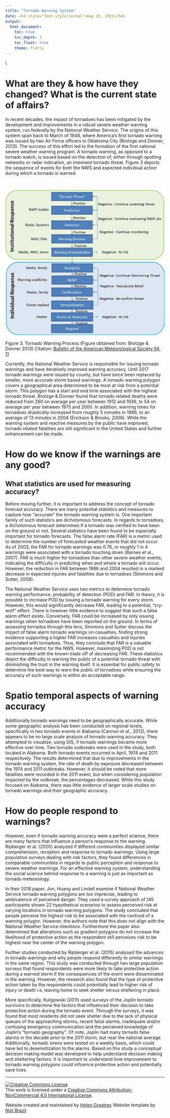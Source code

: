 ```yaml
---
title: "Tornado Warning System"
date: <h4 style="font-style:normal">Aug 25, 2021</h4>
output: 
  html_document:
    toc: true
    toc_depth: 3
    toc_float: true
    theme: flatly
---
```


<style>
h1.title {
  font-weight: bold;
  font-family: Arial;  
}

h2.title {
  font-family: Arial;  
}

.figure {
   margin-top: 20px;
   margin-bottom: 20px;
}

</style>

<style type="text/css">
#TOC {
  font-size: 13px;
  font-family: Arial;
}
</style>

\


# What are they & how have they changed? What is the current state of affairs?


In recent decades, the impact of tornadoes has been mitigated by the development and improvements in a robust severe weather warning system, run federally by the National Weather Service.   The origins of this system span back to March of 1948, where America’s first tornado warning was issued by two Air Force officers in Oklahoma City (Brotzge and Donner, 2013).  The success of this effort led to the formation of the first national severe weather warning program.  A tornado warning, as opposed to a tornado watch, is issued based on the detection of, either through spotting networks or radar indication, an imminent tornado threat.  Figure 3 depicts the sequence of events for both the NWS and expected individual action during which a tornado is warned.

<br>


![](NWS_warning.jpg)<!-- -->

Figure 3.  Tornado Warning Process (Figure obtained from: Brotzge & Donner 2013)
Citation: [Bulletin of the American Meteorological Society 94, 11](https://journals.ametsoc.org/view/journals/bams/94/11/bams-d-12-00147.1.xml)

Currently, the National Weather Service is responsible for issuing tornado warnings and have iteratively improved warning accuracy. Until 2017 tornado warnings were issued by county, but have since been replaced by smaller, more accurate storm based warnings.  A tornado warning polygon covers a geographical area determined to be most at risk from a potential storm.  This polygon has a start and end time associated with the highest tornado threat.  Brotzge & Donner found that tornado related deaths were reduced from 260 on average per year between 1912 and 1936, to 54 on average per year between 1975 and 2000.  In addition, warning times for tornadoes drastically increased from roughly 5 minutes in 1986, to an average of 13 minutes in 2004 (Erickson & Brooks, 2006).  While the warning system and reactive measures by the public have improved, tornado related fatalities are still significant in the United States and further enhancement can be made.

# How do we know if the warnings are any good?

## What statistics are used for measuring accuracy?

Before moving further, it is important to address the concept of tornado forecast accuracy.  There are many potential statistics and measures to capture how “accurate” the tornado warning system is.  One important family of such statistics are dichotomous forecasts.  In regards to tornadoes, a dichotomous forecast determines if a tornado was verified to have been on the ground or not.  Several statistics have been found to be especially important for tornado forecasts. The false alarm rate (FAR) is a metric used to determine the number of forecasted weather events that did not occur.  As of 2003, the FAR for tornado warnings was 0.76, or roughly 1 in 4 warnings were associated with a tornado touching down (Barnes et al., 2007).  FAR is much higher for tornadoes than other severe weather events, indicating the difficulty in predicting when and where a tornado will occur.  However, the reduction in FAR between 1986 and 2004 resulted in a marked decrease in expected injuries and fatalities due to tornadoes (Simmons and Sutter, 2009).

The National Weather Service uses two metrics to determine tornado warning performance, probability of detection (POD) and FAR.  In theory, it is possible to increase POD by issuing a tornado warning for every storm.  However, this would significantly decrease FAR, leading to a potential, “cry-wolf” effect.  There is however little evidence to suggest that such a false alarm effect exists.  Conversely, FAR could be increased by only issuing warnings when tornadoes have been reported on the ground.  In terms of assessing tornados through this lens, Simmons and Sutter discuss the impact of false alarm tornado warnings on casualties, finding strong evidence supporting a higher FAR increases casualties and injuries associated with tornadoes.  Thus, they conclude that FAR is a valuable performance metric for the NWS.  However, maximizing POD is not recommended with the known trade off of decreasing FAR.  These statistics depict the difficulty in warning the public of a potential tornado threat with diminishing the trust in the warning itself.  It is essential for public safety to determine the best way to warn the public of tornadoes while ensuring the accuracy of such warnings is within an acceptable range.

# Spatio temporal aspects of warning accuracy

Additionally tornado warnings need to be geographically accurate.  While some geographic analysis has been conducted on regional levels, specifically in two tornado events in Alabama (Cannon et al., 2012), there appears to be no large scale analysis of tornado warning accuracy.  They attempted to visualize, using GIS, if tornado warnings became more effective over time.  Two tornado outbreaks were used in the study, both located in Alabama.  Both tornado events occurred in April, 1974 and 2011 respectively.  The results determined that due to improvements in the tornado warning system, the rate of death by exposure decreased between the 1974 and 2011 outbreaks.  However, it should be noted that more fatalities were recorded in the 2011 event, but when considering population impacted by the outbreak, the percentages decreased.  While this study focused on Alabama, there was little evidence of larger scale studies on tornado warnings and their geographic accuracy. 

# How do people respond to warnings?

However, even if tornado warning accuracy were a perfect science, there are many factors that influence a person’s response to the warning. Ripberger et al. (2020) analyzed if different communities displayed similar comprehension, reception and response to tornado warnings.  Using large population surveys dealing with risk factors, they found differences in comparable communities in regards to public perception and response to severe weather warnings.  For an effective warning system, understanding the social science behind response to a warning is just as important as tornado meteorology. 

In their 2018 paper,  Jon, Huang and Lindell examine if National Weather Service tornado warning polygons are too imprecise, leading to ambivalence of perceived danger. They used a survey approach of 145 participants shown 22 hypothetical scenarios to assess perceived risk at varying locations in tornado warning polygons.  The study concluded that people perceive the highest risk to be associated with the centroid of a warning polygon.  However, the authors note that this does not align with the National Weather Service intentions.  Furthermore the paper also determined that alterations such as gradient polygons do not increase the likelihood of protective action as the respondent still perceives risk to be highest near the center of the warning polygon.  

Further studies conducted by Ripberger et al. (2015) analysed the advances in tornado warnings and why people respond differently to similar warnings in the same region.  This study was conducted through two large population surveys that found respondents were more likely to take protective action during a warned storm if the consequences of the event were disseminated in the warning.  However, the research also found that the type of protective action taken by the respondents could potentially lead to higher risk of injury or death i.e. leaving home to seek shelter versus sheltering in place.  

More specifically, Kuligowski (2011) used surveys of the Joplin tornado survivors to determine the factors that influenced their decision to take protective action during the tornado event.  Through the surveys, it was found that most residents did not seek shelter due to the lack of physical queues of the approaching storms, recent false alarms, inadequate and/or confusing emergency communication and the perceived knowledge of Joplin’s “tornado geography”.  Of note, Joplin had many tornado false alarms in the decade prior to the 2011 storm, but near the national average.  Additionally, tornado sirens were tested on a weekly basis, which could have led to desensitization to the alarms.  Based on this study a conceptual decision making model was developed to help understand decision making and sheltering factors.  It is important to understand how improvement to tornado warning polygons could influence protective action and potentially save lives.   



***

<a rel="license" href="http://creativecommons.org/licenses/by-nc/4.0/"><img alt="Creative Commons License" style="border-width:0" src="https://i.creativecommons.org/l/by-nc/4.0/88x31.png" /></a><br />This work is licensed under a <a rel="license" href="http://creativecommons.org/licenses/by-nc/4.0/">Creative Commons Attribution-NonCommercial 4.0 International License</a>.


Website created and maintained by [Helen Greatrex](https://www.geog.psu.edu/directory/helen-greatrex)
Website template by [Noli Brazil](https://nbrazil.faculty.ucdavis.edu/)
